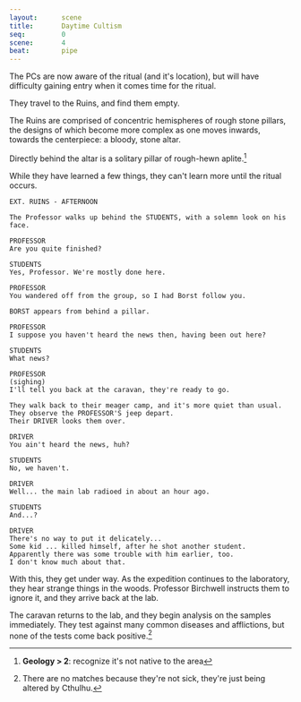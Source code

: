 ```yaml
---
layout:      scene
title:       Daytime Cultism
seq:         0
scene:       4
beat:        pipe
---
```



The PCs are now aware of the ritual (and it's location),
but will have difficulty gaining entry when it comes time for the ritual.

They travel to the Ruins, and find them empty.

The Ruins are comprised of concentric hemispheres of rough stone pillars,
the designs of which become more complex as one moves inwards,
towards the centerpiece: a bloody, stone altar.

Directly behind the altar is a solitary pillar of rough-hewn aplite.[^geo]

While they have learned a few things, they can't learn more until the ritual occurs.


~~~
EXT. RUINS - AFTERNOON

The Professor walks up behind the STUDENTS, with a solemn look on his face.

PROFESSOR
Are you quite finished?

STUDENTS
Yes, Professor. We're mostly done here.

PROFESSOR
You wandered off from the group, so I had Borst follow you.

BORST appears from behind a pillar.

PROFESSOR
I suppose you haven't heard the news then, having been out here?

STUDENTS
What news?

PROFESSOR
(sighing)
I'll tell you back at the caravan, they're ready to go.

They walk back to their meager camp, and it's more quiet than usual.
They observe the PROFESSOR'S jeep depart.
Their DRIVER looks them over.

DRIVER
You ain't heard the news, huh?

STUDENTS
No, we haven't.

DRIVER
Well... the main lab radioed in about an hour ago.

STUDENTS
And...?

DRIVER
There's no way to put it delicately...
Some kid ... killed himself, after he shot another student.
Apparently there was some trouble with him earlier, too.
I don't know much about that.
~~~

With this, they get under way.
As the expedition continues to the laboratory, they hear strange things in the woods.
Professor Birchwell instructs them to ignore it, and they arrive back at the lab.

The caravan returns to the lab, and they begin analysis on the samples immediately.
They test against many common diseases and afflictions,
but none of the tests come back positive.[^1]

[^geo]: **Geology > 2**: recognize it's not native to the area
[^1]: There are no matches because they're not sick, they're just being altered by Cthulhu.













